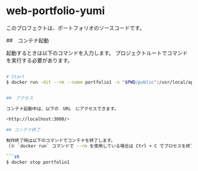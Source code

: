 # web-portfolio-yumi

このプロフェクトは、ポートフォリオのソースコードです。

##　コンテナ起動

起動するときは以下のコマンドを入力します。
プロジェクトルートでコマンドを実行する必要があります。

````sh

# Start
$ docker run -dit --rm --name portfolio1 -v "$PWD/public":/usr/local/apache2/htdocs/ -p 3000:80 httpd:2.4-alpine


##　アクセス

コンテナ起動中は、以下の　URL　にアクセスできます。

<http://localhost:3000/>

## コンテナ終了

制作終了時は以下のコマンドでコンテナを終了します。
（※ `docker run` コマンドで --rm を使用している場合は Ctrl + C でプロセスを終了すると、自動的にコンテナも削除されます。）

```sh
$ docker stop portfolio1
````
